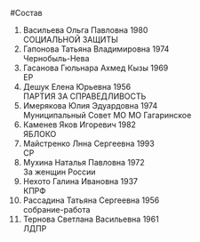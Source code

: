 #Состав
1. Васильева Ольга Павловна 1980   
    СОЦИАЛЬНОЙ ЗАЩИТЫ
2. Гапонова Татьяна Владимировна 1974   
    Чернобыль-Нева
3. Гасанова Гюльнара Ахмед Кызы 1969   
    ЕР
4. Дешук Елена Юрьевна 1956   
    ПАРТИЯ ЗА СПРАВЕДЛИВОСТЬ
5. Имерякова Юлия Эдуардовна 1974   
    Муниципальный Совет МО МО Гагаринское
6. Каменев Яков Игоревич 1982   
    ЯБЛОКО
7. Майстренко Лнна Сергеевна 1993   
    СР
8. Мухина Наталья Павловна 1972   
    За женщин России
9. Нехото Галина Ивановна 1937   
    КПРФ
10. Рассадина Татьяна Сергеевна 1956   
    собрание-работа
11. Тернова Светлана Васильевна 1961   
    ЛДПР
